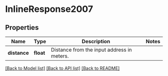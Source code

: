 # InlineResponse2007

## Properties
Name | Type | Description | Notes
------------ | ------------- | ------------- | -------------
**distance** | **float** | Distance from the input address in meters. | 

[[Back to Model list]](../../README.md#documentation-for-models) [[Back to API list]](../../README.md#documentation-for-api-endpoints) [[Back to README]](../../README.md)


